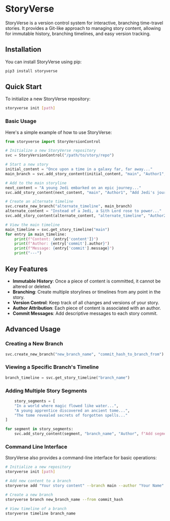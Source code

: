 # StoryVerse

StoryVerse is a version control system for interactive, branching time-travel stories. It provides a Git-like approach to managing story content, allowing for immutable history, branching timelines, and easy version tracking.

## Installation

You can install StoryVerse using pip:

```bash
pip3 install storyverse
```

## Quick Start

To initialize a new StoryVerse repository:


```bash
storyverse init [path]
```

### Basic Usage

Here's a simple example of how to use StoryVerse:

```python
from storyverse import StoryVersionControl

# Initialize a new StoryVerse repository
svc = StoryVersionControl("/path/to/story/repo")

# Start a new story
initial_content = "Once upon a time in a galaxy far, far away..."
main_branch = svc.add_story_content(initial_content, "main", "Author1", "Initial commit")

# Add to the main storyline
next_content = "A young Jedi embarked on an epic journey..."
svc.add_story_content(next_content, "main", "Author1", "Add Jedi's journey")

# Create an alternate timeline
svc.create_new_branch("alternate_timeline", main_branch)
alternate_content = "Instead of a Jedi, a Sith Lord rose to power..."
svc.add_story_content(alternate_content, "alternate_timeline", "Author2", "Add Sith Lord storyline")

# View the main timeline
main_timeline = svc.get_story_timeline("main")
for entry in main_timeline:
    print(f"Content: {entry['content']}")
    print(f"Author: {entry['commit'].author}")
    print(f"Message: {entry['commit'].message}")
    print("---")

```

## Key Features

- **Immutable History**: Once a piece of content is committed, it cannot be altered or deleted.
- **Branching**: Create multiple storylines or timelines from any point in the story.
- **Version Control**: Keep track of all changes and versions of your story.
- **Author Attribution**: Each piece of content is associated with an author.
- **Commit Messages**: Add descriptive messages to each story commit.

## Advanced Usage

### Creating a New Branch

```python
svc.create_new_branch("new_branch_name", "commit_hash_to_branch_from")
```

### Viewing a Specific Branch's Timeline
    
```python
branch_timeline = svc.get_story_timeline("branch_name")
```

### Adding Multiple Story Segments
    
```python
    story_segments = [
    "In a world where magic flowed like water...",
    "A young apprentice discovered an ancient tome...",
    "The tome revealed secrets of forgotten spells..."
]

for segment in story_segments:
    svc.add_story_content(segment, "branch_name", "Author", f"Add segment: {segment[:20]}...")
```

### Command Line Interface

StoryVerse also provides a command-line interface for basic operations:

```bash
# Initialize a new repository
storyverse init [path]

# Add new content to a branch
storyverse add "Your story content" --branch main --author "Your Name" --message "Commit message"

# Create a new branch
storyverse branch new_branch_name --from commit_hash

# View timeline of a branch
storyverse timeline branch_name
```